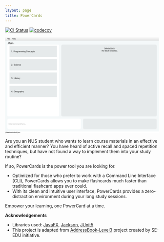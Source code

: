 ```yaml
---
layout: page
title: PowerCards
---
```

[![CI Status](https://github.com/AY2223S2-CS2103T-W11-3/tp/workflows/Java%20CI/badge.svg)](https://github.com/AY2223S2-CS2103T-W11-3/tp/actions)
[![codecov](https://codecov.io/gh/se-edu/addressbook-level3/branch/master/graph/badge.svg)](https://codecov.io/gh/se-edu/addressbook-level3)

![Ui](images/Ui.png)


Are you an NUS student who wants to learn course materials in an effective and efficient manner? 
You have heard of active recall and spaced repetition techniques, but have not found a way to implement them into your study routine?

If so, PowerCards is the power tool you are looking for. 

- Optimized for those who prefer to work with a Command Line Interface (CLI), PowerCards allows you to make flashcards much faster than traditional flashcard apps ever could.
- With its clean and intuitive user interface, PowerCards provides a zero-distraction environment during your long study sessions.

Empower your learning, one PowerCard at a time.

**Acknowledgements**

* Libraries used: [JavaFX](https://openjfx.io/), [Jackson](https://github.com/FasterXML/jackson), [JUnit5](https://github.com/junit-team/junit5)
* This project is adapted from [AddressBook-Level3](https://se-education.org/) project created by SE-EDU initiative.
